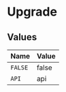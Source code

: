 # Upgrade


## Values

| Name    | Value   |
| ------- | ------- |
| `FALSE` | false   |
| `API`   | api     |